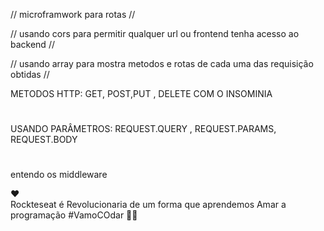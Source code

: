 // microframwork para rotas //

// usando cors para permitir qualquer url ou frontend tenha acesso ao  backend //

// usando array para mostra metodos e rotas de cada uma das requisição obtidas //


METODOS HTTP: GET, POST,PUT ,  DELETE COM O INSOMINIA
#
USANDO PARÂMETROS: REQUEST.QUERY , REQUEST.PARAMS, REQUEST.BODY
#
entendo os  middleware 

❤             
Rockteseat é Revolucionaria de um forma que aprendemos Amar a programação #VamoCOdar 
🐱‍👤
